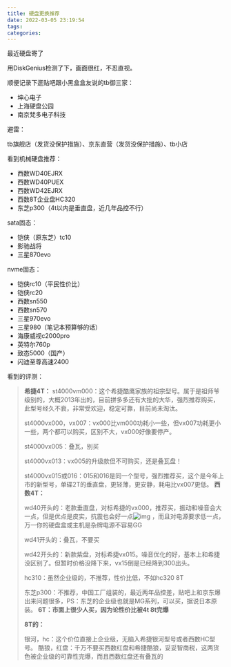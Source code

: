 ```yaml
---
title: 硬盘更换推荐
date: 2022-03-05 23:19:54
tags:
categories:
---
```


最近硬盘寄了

用DiskGenius检测了下，画面很红，不忍直视。

顺便记录下逛贴吧跟小黑盒盒友说的tb御三家：

- 坤心电子
- 上海硬盘公园
- 南京梵多电子科技

避雷：

tb旗舰店（发货没保护措施）、京东直营（发货没保护措施）、tb小店



看到机械硬盘推荐：

- 西数WD40EJRX
- 西数WD40PUEX
- 西数WD42EJRX
- 西数8T企业盘HC320
- 东芝p300（4t以内是垂直盘，近几年品控不行）

sata固态：

- 铠侠（原东芝）tc10
- 影驰战将
- 三星870evo

nvme固态：

- 铠侠rc10（平民性价比）
- 铠侠rc20
- 西数sn550
- 西数sn570
- 三星970evo
- 三星980（笔记本预算够的话）
- 海康威视c2000pro
- 英特尔760p
- 致态5000（国产）
- 闪迪至尊高速2400



看到的评测：

> **希捷4T：**
>st4000vm000：这个希捷酷鹰家族的祖宗型号。属于是祖师爷级别的，大概2013年出的，目前拼多多还有大批的大华，强烈推荐购买，此型号经久不衰，非常受欢迎，稳定可靠，目前尚未淘汰。
>
>st4000vx000，vx007：vx000比vm000功耗小一些，但vx007功耗更小一些，两个都可以购买，区别不大，vx000好像要停产。
>
>st4000vx005：叠瓦，别买
>
>st4000vx013：vx005的升级款但不可购买，还是叠瓦盘！
>
>st4000vx015或016：015和016是同一个型号，强烈推荐买，这个是今年上市的新型号，单碟2T的垂直盘，更轻薄，更安静，耗电比vx007更低。
>   **西数4T：**
>
>wd40开头的：老款垂直盘，对标希捷的vx000，推荐买，振动和噪音会大一点，但是优点是皮实，抗震也会好一点![img](https://www.snow-plus.net/images/post/smile/smallface/face056.jpg)      ，而且对电源要求低一点，万一你的硬盘盒或主机是杂牌电源不容易GG
>
>wd41开头的：叠瓦，不要买
>
>wd42开头的：新款紫盘，对标希捷vx015。噪音优化的好，基本上和希捷没区别了。但暂时价格没降下来，vx15倒是已经降到300出头。
>
>hc310：虽然企业级的，不推荐，性价比低，不如hc320 8T
>
>
>东芝p300：不推荐，中国工厂组装的，最近两年品控差，贴吧上和京东爆出来问题很多，PS：东芝的企业级也就是MG系列，可以买，据说日本原装。
>**6T：市面上很少人买，因为论性价比被4t 8t完爆**
>
>**8T的：**
>
>银河，hc：这个价位直接上企业级，无脑入希捷银河型号或者西数HC型号。
>酷狼，红盘：千万不要买西数红盘和希捷酷狼，妥妥智商税，这两货色被企业级的可靠性完爆，而且西数红盘还有叠瓦的  


